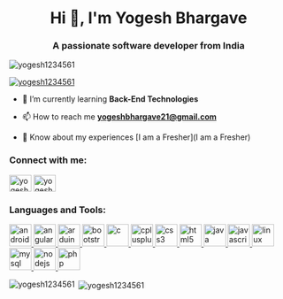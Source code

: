<h1 align="center">Hi 👋, I'm Yogesh Bhargave</h1>
<h3 align="center">A passionate software developer from India</h3>

<p align="left"> <img src="https://komarev.com/ghpvc/?username=yogesh1234561&label=Profile%20views&color=0e75b6&style=flat" alt="yogesh1234561" /> </p>

<p align="left"> <a href="https://github.com/ryo-ma/github-profile-trophy"><img src="https://github-profile-trophy.vercel.app/?username=yogesh1234561" alt="yogesh1234561" /></a> </p>

- 🌱 I’m currently learning **Back-End Technologies**

- 📫 How to reach me **yogeshbhargave21@gmail.com**

- 📄 Know about my experiences [I am a Fresher](I am a Fresher)

<h3 align="left">Connect with me:</h3>
<p align="left">
<a href="https://linkedin.com/in/yogesh-bhargave-89a425136" target="blank"><img align="center" src="https://cdn.jsdelivr.net/npm/simple-icons@3.0.1/icons/linkedin.svg" alt="yogesh-bhargave-89a425136" height="30" width="40" /></a>
<a href="https://codesandbox.com/yogesh bhargave" target="blank"><img align="center" src="https://cdn.jsdelivr.net/npm/simple-icons@3.0.1/icons/codesandbox.svg" alt="yogesh bhargave" height="30" width="40" /></a>
</p>

<h3 align="left">Languages and Tools:</h3>
<p align="left"> <a href="https://developer.android.com" target="_blank"> <img src="https://devicons.github.io/devicon/devicon.git/icons/android/android-original-wordmark.svg" alt="android" width="40" height="40"/> </a> <a href="https://angular.io" target="_blank"> <img src="https://devicons.github.io/devicon/devicon.git/icons/angularjs/angularjs-original.svg" alt="angularjs" width="40" height="40"/> </a> <a href="https://www.arduino.cc/" target="_blank"> <img src="https://cdn.worldvectorlogo.com/logos/arduino-1.svg" alt="arduino" width="40" height="40"/> </a> <a href="https://getbootstrap.com" target="_blank"> <img src="https://devicons.github.io/devicon/devicon.git/icons/bootstrap/bootstrap-plain.svg" alt="bootstrap" width="40" height="40"/> </a> <a href="https://www.cprogramming.com/" target="_blank"> <img src="https://devicons.github.io/devicon/devicon.git/icons/c/c-original.svg" alt="c" width="40" height="40"/> </a> <a href="https://www.w3schools.com/cpp/" target="_blank"> <img src="https://devicons.github.io/devicon/devicon.git/icons/cplusplus/cplusplus-original.svg" alt="cplusplus" width="40" height="40"/> </a> <a href="https://www.w3schools.com/css/" target="_blank"> <img src="https://devicons.github.io/devicon/devicon.git/icons/css3/css3-original-wordmark.svg" alt="css3" width="40" height="40"/> </a> <a href="https://www.w3.org/html/" target="_blank"> <img src="https://devicons.github.io/devicon/devicon.git/icons/html5/html5-original-wordmark.svg" alt="html5" width="40" height="40"/> </a> <a href="https://www.java.com" target="_blank"> <img src="https://devicons.github.io/devicon/devicon.git/icons/java/java-original-wordmark.svg" alt="java" width="40" height="40"/> </a> <a href="https://developer.mozilla.org/en-US/docs/Web/JavaScript" target="_blank"> <img src="https://devicons.github.io/devicon/devicon.git/icons/javascript/javascript-original.svg" alt="javascript" width="40" height="40"/> </a> <a href="https://www.linux.org/" target="_blank"> <img src="https://devicons.github.io/devicon/devicon.git/icons/linux/linux-original.svg" alt="linux" width="40" height="40"/> </a> <a href="https://www.mysql.com/" target="_blank"> <img src="https://devicons.github.io/devicon/devicon.git/icons/mysql/mysql-original-wordmark.svg" alt="mysql" width="40" height="40"/> </a> <a href="https://nodejs.org" target="_blank"> <img src="https://devicons.github.io/devicon/devicon.git/icons/nodejs/nodejs-original-wordmark.svg" alt="nodejs" width="40" height="40"/> </a> <a href="https://www.php.net" target="_blank"> <img src="https://devicons.github.io/devicon/devicon.git/icons/php/php-original.svg" alt="php" width="40" height="40"/> </a> </p>

<p><img align="left" src="https://github-readme-stats.vercel.app/api/top-langs?username=yogesh1234561&show_icons=true&locale=en&layout=compact" alt="yogesh1234561" /></p>

<p>&nbsp;<img align="center" src="https://github-readme-stats.vercel.app/api?username=yogesh1234561&show_icons=true&locale=en" alt="yogesh1234561" /></p>


